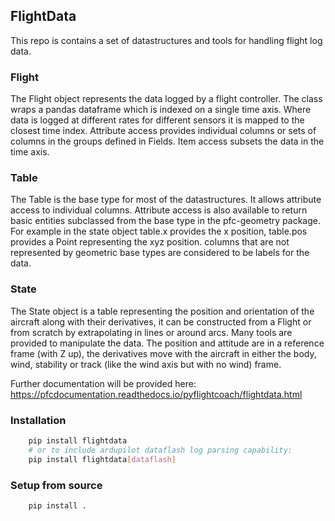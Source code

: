 ## FlightData
This repo is contains a set of datastructures and tools for handling flight log data.

### Flight 
The Flight object represents the data logged by a flight controller. The class wraps a pandas dataframe which is indexed on a single time axis. Where data is logged at different rates for different sensors it is mapped to the closest time index. Attribute access provides individual columns or sets of columns in the groups defined in Fields. Item access subsets the data in the time axis. 

### Table
The Table is the base type for most of the datastructures. It allows attribute access to individual columns. Attribute access is also available to return basic entities subclassed from the base type in the pfc-geometry package. For example in the state object table.x provides the x position, table.pos provides a Point representing the xyz position. columns that are not represented by geometric base types are considered to be labels for the data.

### State
The State object is a table representing the position and orientation of the aircraft along with their derivatives, it can be constructed from a Flight or from scratch by extrapolating in lines or around arcs. Many tools are provided to manipulate the data. The position and attitude are in a reference frame (with Z up), the derivatives move with the aircraft in either the body, wind, stability or track (like the wind axis but with no wind) frame.  


Further documentation will be provided here: https://pfcdocumentation.readthedocs.io/pyflightcoach/flightdata.html


### Installation

```bash
    pip install flightdata
    # or to include ardupilot dataflash log parsing capability:
    pip install flightdata[dataflash]
```

### Setup from source

```bash
    pip install .
```


